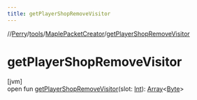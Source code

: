```yaml
---
title: getPlayerShopRemoveVisitor
---
```

//[Perry](../../../index.html)/[tools](../index.html)/[MaplePacketCreator](index.html)/[getPlayerShopRemoveVisitor](get-player-shop-remove-visitor.html)



# getPlayerShopRemoveVisitor



[jvm]\
open fun [getPlayerShopRemoveVisitor](get-player-shop-remove-visitor.html)(slot: [Int](https://kotlinlang.org/api/latest/jvm/stdlib/kotlin/-int/index.html)): [Array](https://kotlinlang.org/api/latest/jvm/stdlib/kotlin/-array/index.html)<[Byte](https://kotlinlang.org/api/latest/jvm/stdlib/kotlin/-byte/index.html)>





